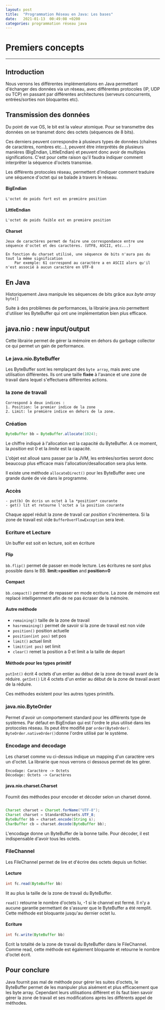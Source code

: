 ```yaml
---
layout: post
title:  "Programmation Réseau en Java: Les bases"
date:   2021-01-13  00:49:08 +0200
categories: programmation réseau java
---
```


# Premiers concepts 
----------------

## Introduction

Nous verrons les différentes implémentations en Java permettant d'échanger des données via un réseau, avec différentes protocoles (IP, UDP ou TCP) en passant par différentes architectures (serveurs concurrents, entrées/sorties non bloquantes etc).

## Transmission des données

Du point de vue OS, le bit est la valeur atomique. Pour se transmettre des données on se transmet donc des octets (séquences de 8 bits). 

Ces derniers peuvent correspondre à plusieurs types de données (chaînes de caractères, nombres etc...), peuvent être interprétés de plusieurs manières (BigEndian, LittleEndian) et peuvent donc avoir de multiples significations. C'est pour cette raison qu'il faudra indiquer comment interprêter la séquence d'octets transmise.

Les différents protocoles réseau, permettent d'indiquer comment traduire une séquence d'octet qui se balade à travers le réseau.

#### BigEndian
    L'octet de poids fort est en première position

#### LittleEndian  
    L'octet de poids faible est en première position

#### Charset 
    Jeux de caractères permet de faire une correspondance entre une séquence d'octet et des caractères. (UTF8, ASCII, etc...)

    En fonction du charset utilisé, une séquence de bits n'aura pas du tout la même signification
        Par exemple: 61 correspond au caractère a en ASCII alors qu'il n'est associé à aucun caractère en UTF-8

## En Java

Historiquement Java manipule les séquences de bits grâce aux *byte array* ``byte[]``

Suite à des problèmes de performances, la librairie java.nio permettent d'utiliser les ByteBuffer qui ont une implémentation bien plus efficace.

## java.nio : new input/output

Cette librairie permet de gérer la mémoire en dehors du garbage collector ce qui permet un gain de performance.

### Le java.nio.ByteBuffer

Les ByteBuffer sont les remplaçant des ``byte array``, mais avec une utilisation différentes. Ils ont une taille **fixée** à l'avance et une zone de travail dans lequel s'effectuera différentes actions.

### la zone de travail 
    Correspond à deux indices :
    1. Position: le premier indice de la zone 
    2. Limit: le première indice en dehors de la zone. 

### Création

```java 
ByteBuffer bb = ByteBuffer.allocate(1024); 
```
Le chiffre indiqué à l'allocation est la capacité du ByteBuffer. A ce moment, la *position* est 0 et la *limite* est la capacité.

L'objet est alloué sans passer par la JVM, les entrées/sorties seront donc beaucoup plus efficace mais l'allocation/desallocation sera plus lente.

Il existe une méthode `allocateDirect()` pour les ByteBuffer avec une grande durée de vie dans le programme.

### Accès

    - put(b) On écris un octet à la *position* courante
    - get() lit et retourne l'octet a la position courante
  Chaque appel réduit la zone de travail car *position* s'incrémentera.
  Si la zone de travail est vide `BufferOverFlowException` sera levé. 

### Ecriture et Lecture

Un buffer est soit en lecture, soit en écriture


#### Flip
`bb.flip()` permet de passer en mode lecture. Les écritures ne sont plus possible dans le BB.
**limit:=position** and **position=0**

#### Compact
`bb.compact()` permet de repasser en mode ecriture. La zone de mémoire est replacé intelligemment afin de ne pas écraser de la mémoire.

#### Autre méthode 

- `remaining()` taille de la zone de travail
- `hasremaining()` permet de savoir si la zone de travail est non vide  
- `position()` position actuelle
- `position(int pos)` set pos
- `limit()` actuel limit
- `limit(int pos)` set limit
- `clear()` remet la position a 0 et limit a la taille de depart

#### Méthode pour les types primitif

`putInt()` écrit 4 octets d'un entier au début de la zone de travail avant de la réduire.
`getInt()` Lit 4 octets d'un entier au début de la zone de travail avant de la réduire.

Ces méthodes existent pour les autres types primitifs.

### java.nio.ByteOrder
Permet d'avoir un comportement standard pour les différents type de systèmes. Par défaut en BigEndian qui est l'ordre le plus utilisé dans les protocoles réseau. Ils peut être modifié par `order(ByteOrder)`.
`ByteOrder.nativeOrder()`donne l'ordre utilisé par le système.

### Encodage and decodage

Les charset comme vu ci-dessus indique un mapping d'un caractère vers un d'octet. La librairie que nous verrons ci dessous permet de les gérer.

    Encodage: Caractère -> Octets
    Décodage: Octets -> Caractères

#### java.nio.charset.Charset

Fournit des méthodes pour encoder et décoder selon un charset donné.

```Java

Charset charset = Charset.forName("UTF-8");
Charset charset = StandardCharsets.UTF_8;
ByteBuffer bb = charset.encode(String s);
CharBuffer cb = charset.decode(ByteBuffer bb);
```
L'encodage donne un ByteBuffer de la bonne taille.
Pour décoder, il est indispensable d'avoir tous les octets.

### FileChannel

Les FileChannel permet de lire et d'écrire des octets depuis un fichier.

#### Lecture 

```Java
int fc.read(ByteBuffer bb) 
```
lit au plus la taille de la zone de travail du ByteBuffer.

`read()` retourne le nombre d'octets lu, -1 si le channel est fermé.
Il n'y a aucune garantie permettant de s'assurer que le ByteBuffer a été remplit. Cette méthode est bloquante jusqu'au dernier octet lu. 

#### Ecriture

```Java
int fc.write(ByteBuffer bb) 
```
Ecrit la totalité de la zone de travail du ByteBuffer dans le FileChannel. Comme read, cette méthode est également bloquante et retourne le nombre d'octet écrit.

## Pour conclure

Java fournit pas mal de méthode pour gérer les suites d'octets, le ByteBuffer permet de les manipuler plus aisément et plus efficacement que les byte array. Cependant leurs utilisations différent et ils faut bien savoir gérer la zone de travail et ses modifications après les différents appel de méthodes.